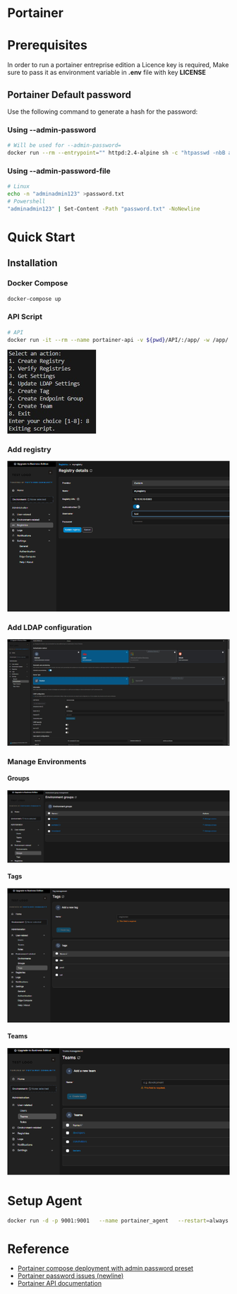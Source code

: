 # Portainer
# Prerequisites
In order to run a portainer entreprise edition a Licence key is required, Make sure to pass it as environment variable in **.env** file with key **LICENSE**
## Portainer Default password 
Use the following command to generate a hash for the password:
### Using --admin-password
```sh
# Will be used for --admin-password=
docker run --rm --entrypoint="" httpd:2.4-alpine sh -c "htpasswd -nbB admin 'superpassword' | sed 's/\$/\$\$/g' | cut -d ':' -f2"
```
### Using --admin-password-file
```sh
# Linux
echo -n "adminadmin123" >password.txt
# Powershell
"adminadmin123" | Set-Content -Path "password.txt" -NoNewline
```
# Quick Start
## Installation
### Docker Compose
```sh
docker-compose up
```
### API Script
```sh
# API
docker run -it --rm --name portainer-api -v ${pwd}/API/:/app/ -w /app/ --network container:portainer alpine sh -c "apk add bash curl jq && ./api.sh"
```
![API Script](./images/API-Script.jpg)

### Add registry
![Docker nexus registry](./images/nexus-docker-registry.png)
### Add LDAP configuration
![ldap.jpg](./images/ldap.jpg)


### Manage Environments
#### Groups
![Groups](./images/groups.png)
#### Tags
![Tags](./images/tags.png)
#### Teams
![Teams](./images/teams.png)

# Setup Agent
```sh
docker run -d -p 9001:9001   --name portainer_agent   --restart=always   -v /var/run/docker.sock:/var/run/docker.sock   -v /var/lib/docker/volumes:/var/lib/docker/volumes   portainer/agent:2.20.3-alpine
```
# Reference 
- [Portainer compose deployment with admin password preset](https://gist.github.com/deviantony/62c009b41bde5e078b1a7de9f11f5e55)
- [Portainer password issues (newline)](https://github.com/portainer/portainer/issues/2816)
- [Portainer API documentation](https://app.swaggerhub.com/apis/portainer/portainer-ee/2.19.5)